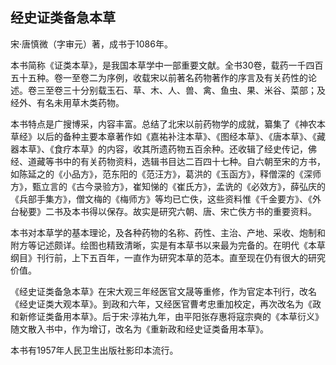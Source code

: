 ## 经史证类备急本草

宋·唐慎微（字审元）著，成书于1086年。

本书简称《证类本草》，是我国本草学中一部重要文献。全书30卷，载药一千四百五十五种。卷一至卷二为序例，收载宋以前著名药物著作的序言及有关药性的论述。卷三至卷三十分别载玉石、草、木、人、兽、禽、鱼虫、果、米谷、菜部；及经外、有名未用草木类药物。

本书特点是广搜博采，内容丰富。总结了北宋以前药物学的成就，纂集了《神农本草经》以后的备种主要本章著作如《嘉祐补注本草》、《图经本草》、《唐本草》、《藏器本草》、《食疗本草》的内容，收其所遗药物五百余种。还收辑了经史传记，佛经、道藏等书中的有关药物资料，选辑书目达二百四十七种。自六朝至宋的方书，如陈延之的《小品方》，范东阳的《范汪方》，葛洪的《玉函方》，释僧深的《深师方》，甄立言的《古今录验方》，崔知悌的《崔氏方》，孟诜的《必效方》，薛弘庆的《兵部手集方》，僧文梅的《梅师方》等均已亡佚，这些资料惟《千金要方》、《外台秘要》二书及本书得以保存。故实是研究六朝、唐、宋亡佚方书的重要资料。

本书对本草学的基本理论，及各种药物的名称、药性、主治、产地、采收、炮制和附方等记述颇详。绘图也精致清晰，实是有本草书以来最为完备的。在明代《本草纲目》刊行前，上下五百年，一直作为研究本草的范本。直至现在仍有很大的研究价值。

《经史证类备急本草》在宋大观三年经医官文晟等重修，作为官定本刊行，改名《经史证类大观本草》。到政和六年，又经医官曹考忠重加校定，再次改名为《政和新修证类备用本草》。后于宋·淳祐九年，由平阳张存惠将寇宗奭的《本草衍义》随文散入书中，作为增订，改名为《重新政和经史证类备用本草》。

本书有1957年人民卫生出版社影印本流行。
